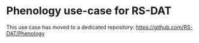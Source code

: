 # Phenology use-case for RS-DAT

This use case has moved to a dedicated repository: https://github.com/RS-DAT/Phenology
